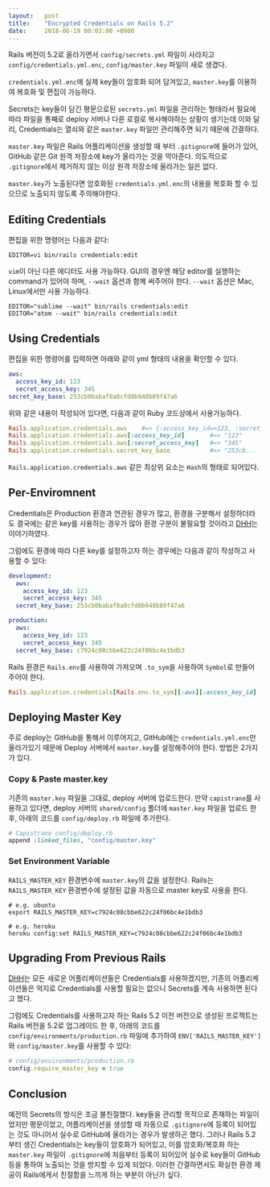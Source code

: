 ```yaml
---
layout:   post
title:    "Encrypted Credentials on Rails 5.2"
date:     2018-06-19 00:03:00 +0900
---
```


Rails 버전이 5.2로 올라가면서 `config/secrets.yml` 파일이 사라지고 `config/credentials.yml.enc`, `config/master.key` 파일이 새로 생겼다.

`credentials.yml.enc`에 실제 key들이 암호화 되어 담겨있고, `master.key`를 이용하여 복호화 및 편집이 가능하다. 

Secrets는 key들이 담긴 평문으로된 `secrets.yml` 파일을 관리하는 형태라서 필요에 따라 파일을 통째로 deploy 서버나 다른 로컬로 복사해야하는 상황이 생기는데 이와 달리, Credentials는 열쇠와 같은 `master.key` 파일만 관리해주면 되기 때문에 간결하다.

`master.key` 파일은 Rails 어플리케이션을 생성할 때 부터 `.gitignore`에 들어가 있어, GitHub 같은 Git 원격 저장소에 key가 올라가는 것을 막아준다. 의도적으로 `.gitignore`에서 제거하지 않는 이상 원격 저장소에 올라가는 일은 없다.

`master.key`가 노출된다면 암호화된 `credentials.yml.enc`의 내용을 복호화 할 수 있으므로 노출되지 않도록 주의해야한다.

## Editing Credentials

편집을 위한 명령어는 다음과 같다:

```shell
EDITOR=vi bin/rails credentials:edit
```

`vim`이 아닌 다른 에디터도 사용 가능하다. GUI의 경우엔 해당 editor를 실행하는 command가 있어야 하며, `--wait` 옵션과 함께 써주어야 한다. `--wait` 옵션은 Mac, Linux에서만 사용 가능하다.

```shell
EDITOR="sublime --wait" bin/rails credentials:edit
EDITOR="atom --wait" bin/rails credentials:edit
```

## Using Credentials

편집을 위한 명령어를 입력하면 아래와 같이 yml 형태의 내용을 확인할 수 있다.

```yaml	
aws:
  access_key_id: 123
  secret_access_key: 345
secret_key_base: 253cb0babaf8a8cfd0b948b89f47a6
```

위와 같은 내용이 작성되어 있다면, 다음과 같이 Ruby 코드상에서 사용가능하다.

```ruby
Rails.application.credentials.aws    #=> {:access_key_id=>123, :secret_access_key=>345}
Rails.application.credentials.aws[:access_key_id]       #=> "123"
Rails.application.credentials.aws[:secret_access_key]   #=> "345"
Rails.application.credentials.secret_key_base           #=> "253cb...
```

`Rails.application.credentials.aws` 같은 최상위 요소는 `Hash`의 형태로 되어있다.

## Per-Enviromnent

Credentials은 Production 환경과 연관된 경우가 많고, 환경을 구분해서 설정하더라도 결국에는 같은 key를 사용하는 경우가 많아 환경 구분이 불필요할 것이라고 [DHH](https://github.com/rails/rails/pull/30067)는 이야기하였다.

그럼에도 환경에 따라 다른 key를 설정하고자 하는 경우에는 다음과 같이 작성하고 사용할 수 있다:

```yaml
development:
  aws:
    access_key_id: 123
    secret_access_key: 345
  secret_key_base: 253cb0babaf8a8cfd0b948b89f47a6

production:
  aws:
    access_key_id: 123
    secret_access_key: 345
  secret_key_base: c7924c08cbbe622c24f06bc4e1bdb3
```

Rails 환경은 `Rails.env`를 사용하여 가져오며 `.to_sym`을 사용하여 `Symbol`로 만들어 주어야 한다.

```ruby
Rails.application.credentials[Rails.env.to_sym][:aws][:access_key_id]
```

## Deploying Master Key

주로 deploy는 GitHub을 통해서 이루어지고, GitHub에는 `credentials.yml.enc`만 올라가있기 때문에 Deploy 서버에서 `master.key`를 설정해주어야 한다. 방법은 2가지가 있다.

### Copy & Paste master.key

기존의 `master.key` 파일을 그대로, deploy 서버에 업로드한다. 만약 `capistrano`를 사용하고 있다면, deploy 서버의 `shared/config` 폴더에 `master.key` 파일을 업로드 한 후, 아래의 코드를 `config/deploy.rb` 파일에 추가한다.

```ruby
# Capistrano config/deploy.rb
append :linked_files, "config/master.key"
```

### Set Environment Variable

`RAILS_MASTER_KEY` 환경변수에 `master.key`의 값을 설정한다. Rails는 `RAILS_MASTER_KEY` 환경변수에 설정된 값을 자동으로 master key로 사용을 한다.

```shell
# e.g. ubuntu
export RAILS_MASTER_KEY=c7924c08cbbe622c24f06bc4e1bdb3

# e.g. heroku
heroku config:set RAILS_MASTER_KEY=c7924c08cbbe622c24f06bc4e1bdb3
```

## Upgrading From Previous Rails

[DHH](https://github.com/rails/rails/pull/30067)는 모든 새로운 어플리케이션들은 Credentials를 사용하겠지만, 기존의 어플리케이션들은 억지로 Credentials를 사용할 필요는 없으니 Secrets를 계속 사용하면 된다고 했다.

그럼에도 Credentials를 사용하고자 하는 Rails 5.2 이전 버전으로 생성된 프로젝트는 Rails 버전을 5.2로 업그레이드 한 후, 아래의 코드를 `config/environments/production.rb` 파일에 추가하여 `ENV['RAILS_MASTER_KEY']`와 `config/master.key`를 사용할 수 있다:

```ruby
# config/environments/production.rb
config.require_master_key = true
```

## Conclusion

예전의 Secrets의 방식은 조금 불친절했다. key들을 관리할 목적으로 존재하는 파일이었지만 평문이었고, 어플리케이션을 생성할 때 자동으로 `.gitignore`에 등록이 되어있는 것도 아니어서 실수로 GitHub에 올라가는 경우가 발생하곤 했다. 그러나 Rails 5.2부터 생긴 Credentials는 key들이 암호화가 되어있고, 이를 암호화/복호화 하는 `master.key` 파일이 `.gitignore`에 처음부터 등록이 되어있어 실수로 key들이 GitHub 등을 통하여 노출되는 것을 방지할 수 있게 되었다. 이러한 간결하면서도 확실한 환경 제공이 Rails에게서 친절함을 느끼게 하는 부분이 아닌가 싶다.

